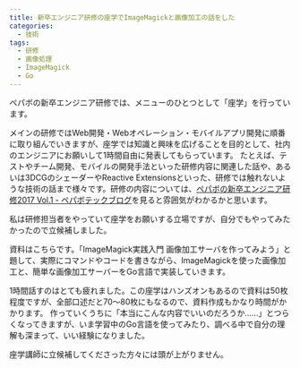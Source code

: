 ```yaml
---
title: 新卒エンジニア研修の座学でImageMagickと画像加工の話をした
categories:
  - 技術
tags:
  - 研修
  - 画像処理
  - ImageMagick
  - Go
---
```


ペパボの新卒エンジニア研修では、メニューのひとつとして「座学」を行っています。

メインの研修ではWeb開発・Webオペレーション・モバイルアプリ開発に順番に取り組んでいきますが、座学では知識と興味を広げることを目的として、社内のエンジニアにお願いして1時間自由に発表してもらっています。
たとえば、テストやチーム開発、モバイルの開発手法といった研修内容に関連した話や、あるいは3DCGのシェーダーやReactive Extensionsといった、研修では触れないような技術の話まで様々です。研修の内容については、[ペパボの新卒エンジニア研修2017 Vol.1 - ペパボテックブログ](https://tech.pepabo.com/2017/08/08/engineer-training-2017-vol1/)を見ると雰囲気がわかるかと思います。

私は研修担当者をやっていて座学をお願いする立場ですが、自分でもやってみたかったので立候補しました。

資料はこちらです。「ImageMagick実践入門 画像加工サーバを作ってみよう」と題して、実際にコマンドやコードを書きながら、ImageMagickを使った画像加工と、簡単な画像加工サーバーをGo言語で実装していきます。

<script async class="speakerdeck-embed" data-id="22ab654b18c94eb9bb92314459d122f7" data-ratio="1.77777777777778" src="//speakerdeck.com/assets/embed.js"></script>

1時間話すのはとても疲れました。この座学はハンズオンもあるので資料は50枚程度ですが、全部口述だと70〜80枚にもなるので、資料作成もかなり時間がかかります。
作っていくうちに「本当にこんな内容でいいのだろうか……」とつらくなってきますが、いま学習中のGo言語を使ってみたり、調べる中で自分の理解も深まって、いい経験になりました。

座学講師に立候補してくださった方々には頭が上がりません。
